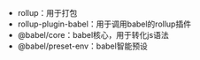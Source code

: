 - rollup：用于打包
- rollup-plugin-babel：用于调用babel的rollup插件
- @babel/core：babel核心，用于转化js语法
- @babel/preset-env：babel智能预设